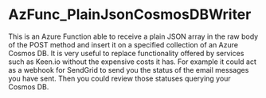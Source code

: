# AzFunc_PlainJsonCosmosDBWriter
This is an Azure Function able to receive a plain JSON array in the raw body of the POST method and insert it on a specified collection of an Azure Cosmos DB. It is very useful to replace functionality offered by services such as Keen.io without the expensive costs it has. For example it could act as a webhook for SendGrid to send you the status of the email messages you have sent. Then you could review those statuses querying your Cosmos DB.
